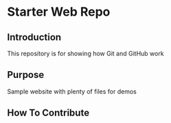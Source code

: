 # Starter Web Repo

## Introduction
This repository is for showing how Git and GitHub work

## Purpose

Sample website with plenty of files for demos
## How To Contribute

